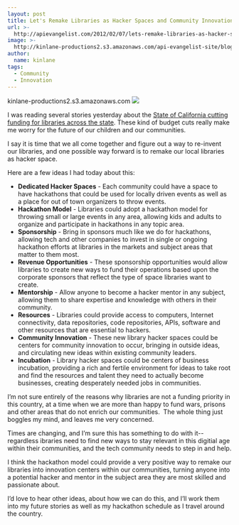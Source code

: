 ```yaml
---
layout: post
title: Let's Remake Libraries as Hacker Spaces and Community Innovation Centers
url: >-
  http://apievangelist.com/2012/02/07/lets-remake-libraries-as-hacker-spaces-and-community-innovation-centers/
image: >-
  http://kinlane-productions2.s3.amazonaws.com/api-evangelist-site/blog/Library-NYC.jpg
author:
  name: kinlane
tags:
  - Community
  - Innovation
---
```

kinlane-productions2.s3.amazonaws.com ![](http://kinlane-productions.s3.amazonaws.com/Library-NYC.jpg)

I was reading several stories yesterday about the [State of California cutting funding for libraries across the state](http://kalw.drupal.publicbroadcasting.net/post/goodbye-state-funding-california-libraries). These kind of budget cuts really make me worry for the future of our children and our communities.

I say it is time that we all come together and figure out a way to re-invent our libraries, and one possible way forward is to remake our local libraries as hacker space.

Here are a few ideas I had today about this:

*   **Dedicated Hacker Spaces** - Each community could have a space to have hackathons that could be used for locally driven events as well as a place for out of town organizers to throw events.
*   **Hackathon Model** - Libraries could adopt a hackathon model for throwing small or large events in any area, allowing kids and adults to organize and participate in hackathons in any topic area.
*   **Sponsorship** - Bring in sponsors much like we do for hackathons, allowing tech and other companies to invest in single or ongoing hackathon efforts at libraries in the markets and subject areas that matter to them most.
*   **Revenue Opportunities** - These sponsorship opportunities would allow libraries to create new ways to fund their operations based upon the corporate sponsors that reflect the type of space libraries want to create.
*   **Mentorship** - Allow anyone to become a hacker mentor in any subject, allowing them to share expertise and knowledge with others in their community.
*   **Resources** - Libraries could provide access to computers, Internet connectivity, data repositories, code repositories, APIs, software and other resources that are essential to hackers.
*   **Community Innovation** - These new library hacker spaces could be centers for community innovation to occur, bringing in outside ideas, and circulating new ideas within existing community leaders.
*   **Incubation** - Library hacker spaces could be centers of business incubation, providing a rich and fertile environment for ideas to take root and find the resources and talent they need to actually become businesses, creating desperately needed jobs in communities.

I’m not sure entirely of the reasons why libraries are not a funding priority in this country, at a time when we are more than happy to fund wars, prisons and other areas that do not enrich our communities.  The whole thing just boggles my mind, and leaves me very concerned.

Times are changing, and I’m sure this has something to do with it--regardless ibraries need to find new ways to stay relevant in this digitial age within their communities, and the tech community needs to step in and help.

I think the hackathon model could provide a very positive way to remake our libraries into innovation centers within our communities, turning anyone into a potential hacker and mentor in the subject area they are most skilled and passionate about.

I’d love to hear other ideas, about how we can do this, and I’ll work them into my future stories as well as my hackathon schedule as I travel around the country.